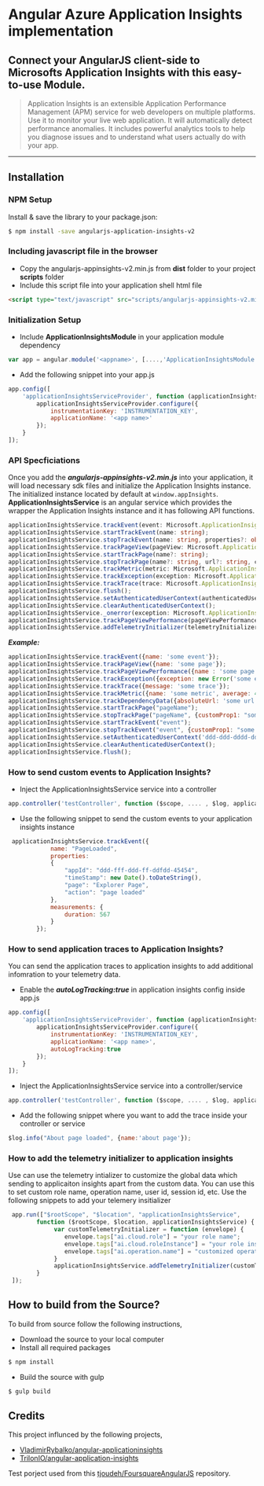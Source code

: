 # Angular Azure Application Insights implementation

## Connect your AngularJS client-side to Microsofts Application Insights with this easy-to-use Module.

 >Application Insights is an extensible Application Performance Management (APM) service for web developers on multiple platforms. Use it to monitor your live web application. It will automatically detect performance anomalies. It includes powerful analytics tools to help you diagnose issues and to understand what users actually do with your app.
---
## Installation

### NPM Setup

Install & save the library to your package.json:

```bash
$ npm install -save angularjs-application-insights-v2
```

### Including javascript file in the browser

* Copy the angularjs-appinsights-v2.min.js from **dist** folder to your project **scripts** folder 
* Include this script file into your application shell html file
```html
<script type="text/javascript" src="scripts/angularjs-appinsights-v2.min.js"></script>
```

### Initialization Setup
* Include **ApplicationInsightsModule** in your application module dependency
```js
var app = angular.module('<appname>', [....,'ApplicationInsightsModule']);
```
* Add the following snippet into your app.js
```js
app.config([
    'applicationInsightsServiceProvider', function (applicationInsightsServiceProvider) {
        applicationInsightsServiceProvider.configure({
            instrumentationKey: 'INSTRUMENTATION_KEY',
            applicationName: '<app name>'
        });
    }
]);
```
### API Specficiations
Once you add the ***angularjs-appinsights-v2.min.js*** into your application, it will load necessary sdk files and initialize the Application Insights instance. The initialized instance located by default at `window.appInsights`. **ApplicationInsightsService** is an angular service which provides the wrapper the Application Insights instance and it has following API functions.

```ts
applicationInsightsService.trackEvent(event: Microsoft.ApplicationInsights.IEventTelemetry, customProperties:object);
applicationInsightsService.startTrackEvent(name: string);
applicationInsightsService.stopTrackEvent(name: string, properties?: object, measurements?:object);
applicationInsightsService.trackPageView(pageView: Microsoft.ApplicationInsights.IPageViewTelemetry, customProperties?:object);
applicationInsightsService.startTrackPage(name?: string);
applicationInsightsService.stopTrackPage(name?: string, url?: string, customProperties?: object);
applicationInsightsService.trackMetric(metric: Microsoft.ApplicationInsights.IMetricTelemetry, customProperties?:object);
applicationInsightsService.trackException(exception: Microsoft.ApplicationInsights.IExceptionTelemetry, customProperties?:object);
applicationInsightsService.trackTrace(trace: Microsoft.ApplicationInsights.ITraceTelemetry, customProperties?: object);
applicationInsightsService.flush();
applicationInsightsService.setAuthenticatedUserContext(authenticatedUserId: string, accountId?: string, storeInCookie?: boolean);
applicationInsightsService.clearAuthenticatedUserContext();
applicationInsightsService._onerror(exception: Microsoft.ApplicationInsights.IAutoExceptionTelemetry);
applicationInsightsService.trackPageViewPerformance(pageViewPerformance: Microsoft.ApplicationInsights.IPageViewPerformanceTelemetry, customProperties?: object});
applicationInsightsService.addTelemetryInitializer(telemetryInitializer: (item: Microsoft.ApplicationInsights.ITelemetryItem) => boolean | void);
```

***Example:***
```js
applicationInsightsService.trackEvent({name: 'some event'});
applicationInsightsService.trackPageView({name: 'some page'});
applicationInsightsService.trackPageViewPerformance({name : 'some page', url: 'some url'});
applicationInsightsService.trackException({exception: new Error('some error')});
applicationInsightsService.trackTrace({message: 'some trace'});
applicationInsightsService.trackMetric({name: 'some metric', average: 42});
applicationInsightsService.trackDependencyData({absoluteUrl: 'some url', responseCode: 200, method: 'GET', id: 'some id'});
applicationInsightsService.startTrackPage("pageName");
applicationInsightsService.stopTrackPage("pageName", {customProp1: "some value"});
applicationInsightsService.startTrackEvent("event");
applicationInsightsService.stopTrackEvent("event", {customProp1: "some value"});
applicationInsightsService.setAuthenticatedUserContext('ddd-ddd-dddd-dddd');
applicationInsightsService.clearAuthenticatedUserContext();
applicationInsightsService.flush();
```

### How to send custom events to Application Insights?
* Inject the ApplicationInsightsService service into a controller
```js
app.controller('testController', function ($scope, .... , $log, applicationInsightsService) {
```
* Use the following snippet to send the custom events to your application insights instance
```js
 applicationInsightsService.trackEvent({
            name: "PageLoaded",
            properties:
            {
                "appId": "ddd-fff-ddd-ff-ddfdd-45454",
                "timeStamp": new Date().toDateString(),
                "page": "Explorer Page",
                "action": "page loaded"
            },
            measurements: {
                duration: 567
            }
        });
```

### How to send application traces to Application Insights?
You can send the application traces to application insights to add additional infomration to your telemetry data.
* Enable the  ***autoLogTracking:true*** in application insights config inside app.js
```js
app.config([
    'applicationInsightsServiceProvider', function (applicationInsightsServiceProvider) {
        applicationInsightsServiceProvider.configure({
            instrumentationKey: 'INSTRUMENTATION_KEY',
            applicationName: '<app name>',
            autoLogTracking:true
        });
    }
]);
```
* Inject the ApplicationInsightsService service into a controller/service
```js
app.controller('testController', function ($scope, .... , $log, applicationInsightsService) {
```
* Add the following snippet where you want to add the trace inside your controller or service
```js
$log.info("About page loaded", {name:'about page'});

```

### How to add the telemetry initializer to application insights
Use can use the telemetry intializer to customize the global data which sending to applicaiton insights apart from the custom data. 
You can use this to set custom role name, operation name, user id, session id, etc.
Use the following snippets to add your telemery insitializer
```js
 app.run(["$rootScope", "$location", "applicationInsightsService",
        function ($rootScope, $location, applicationInsightsService) {
             var customTelemetryInitializer = function (envelope) {
                envelope.tags["ai.cloud.role"] = "your role name";
                envelope.tags["ai.cloud.roleInstance"] = "your role instance";
                envelope.tags["ai.operation.name"] = "customized operation name"
             }
             applicationInsightsService.addTelemetryInitializer(customTelemetryInitializer);
        }
 ]);
```

## How to build from the Source?

To build from source follow the following instructions,
* Download the source to your local computer
* Install all required packages
```bash
$ npm install
```
* Build the source with gulp
```bash
$ gulp build
```

## Credits

This project influnced by the following projects,
* [VladimirRybalko/angular-applicationinsights](https://github.com/VladimirRybalko/angular-applicationinsights)
* [TrilonIO/angular-application-insights](https://github.com/TrilonIO/angular-application-insights)

Test porject used from this [tjoudeh/FoursquareAngularJS](https://github.com/tjoudeh/FoursquareAngularJS) repository.
